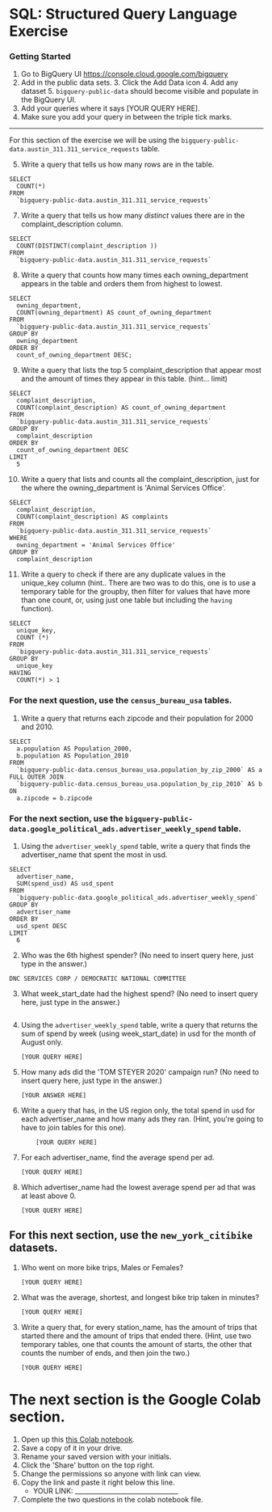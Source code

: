 
# SQL:  Structured Query Language  Exercise

### Getting Started
1. Go to BigQuery UI https://console.cloud.google.com/bigquery
2. Add in the public data sets. 
	3. Click the Add Data icon
	4. Add any dataset
	5. `bigquery-public-data` should become visible and populate in the BigQuery UI. 
3. Add your queries where it says [YOUR QUERY HERE].
4. Make sure you add your query in between the triple tick marks. 
---

For this section of the exercise we will be using the `bigquery-public-data.austin_311.311_service_requests`  table. 

5. Write a query that tells us how many rows are in the table. 
```
SELECT
  COUNT(*)
FROM
  `bigquery-public-data.austin_311.311_service_requests`
```

7. Write a query that tells us how many _distinct_ values there are in the complaint_description column.
``` 
SELECT
  COUNT(DISTINCT(complaint_description ))
FROM
  `bigquery-public-data.austin_311.311_service_requests`
```
  
8. Write a query that counts how many times each owning_department appears in the table and orders them from highest to lowest. 
``` 
SELECT
  owning_department,
  COUNT(owning_department) AS count_of_owning_department
FROM
  `bigquery-public-data.austin_311.311_service_requests`
GROUP BY
  owning_department
ORDER BY
  count_of_owning_department DESC;
```

9. Write a query that lists the top 5 complaint_description that appear most and the amount of times they appear in this table. (hint... limit)
```
SELECT
  complaint_description,
  COUNT(complaint_description) AS count_of_owning_department
FROM
  `bigquery-public-data.austin_311.311_service_requests`
GROUP BY
  complaint_description
ORDER BY
  count_of_owning_department DESC
LIMIT
  5
```
10. Write a query that lists and counts all the complaint_description, just for the where the owning_department is 'Animal Services Office'.
```
SELECT
  complaint_description,
  COUNT(complaint_description) AS complaints
FROM
  `bigquery-public-data.austin_311.311_service_requests`
WHERE
  owning_department = 'Animal Services Office'
GROUP BY
  complaint_description
```

11. Write a query to check if there are any duplicate values in the unique_key column (hint.. There are two was to do this, one is to use a temporary table for the groupby, then filter for values that have more than one count, or, using just one table but including the  `having` function). 
```
SELECT
  unique_key,
  COUNT (*)
FROM
  `bigquery-public-data.austin_311.311_service_requests`
GROUP BY
  unique_key
HAVING
  COUNT(*) > 1
```


### For the next question, use the `census_bureau_usa` tables.

1. Write a query that returns each zipcode and their population for 2000 and 2010. 
```
SELECT
  a.population AS Population_2000,
  b.population AS Population_2010
FROM
  `bigquery-public-data.census_bureau_usa.population_by_zip_2000` AS a
FULL OUTER JOIN
  `bigquery-public-data.census_bureau_usa.population_by_zip_2010` AS b
ON
  a.zipcode = b.zipcode
```

### For the next section, use the  `bigquery-public-data.google_political_ads.advertiser_weekly_spend` table.
1. Using the `advertiser_weekly_spend` table, write a query that finds the advertiser_name that spent the most in usd. 
```
SELECT
  advertiser_name,
  SUM(spend_usd) AS usd_spent
FROM
  `bigquery-public-data.google_political_ads.advertiser_weekly_spend`
GROUP BY
  advertiser_name
ORDER BY
  usd_spent DESC
LIMIT
  6
```
2. Who was the 6th highest spender? (No need to insert query here, just type in the answer.)
```
DNC SERVICES CORP / DEMOCRATIC NATIONAL COMMITTEE
```

3. What week_start_date had the highest spend? (No need to insert query here, just type in the answer.)
	```

	```

4. Using the `advertiser_weekly_spend` table, write a query that returns the sum of spend by week (using week_start_date) in usd for the month of August only. 
	```
	[YOUR QUERY HERE]
	```
6.  How many ads did the 'TOM STEYER 2020' campaign run? (No need to insert query here, just type in the answer.)
	```
	[YOUR ANSWER HERE]
	```
7. Write a query that has, in the US region only, the total spend in usd for each advertiser_name and how many ads they ran. (Hint, you're going to have to join tables for this one). 
	```
		[YOUR QUERY HERE]
	```
8. For each advertiser_name, find the average spend per ad. 
	```
	[YOUR QUERY HERE]
	```
10. Which advertiser_name had the lowest average spend per ad that was at least above 0. 
	``` 
	[YOUR QUERY HERE]
	```
## For this next section, use the `new_york_citibike` datasets.

1. Who went on more bike trips, Males or Females?
	```
	[YOUR QUERY HERE]
	```
2. What was the average, shortest, and longest bike trip taken in minutes?
	```
	[YOUR QUERY HERE]
	```

3. Write a query that, for every station_name, has the amount of trips that started there and the amount of trips that ended there. (Hint, use two temporary tables, one that counts the amount of starts, the other that counts the number of ends, and then join the two.) 
	```
	[YOUR QUERY HERE]
	```
# The next section is the Google Colab section.  
1. Open up this [this Colab notebook](https://colab.research.google.com/drive/1kHdTtuHTPEaMH32GotVum41YVdeyzQ74?usp=sharing).
2. Save a copy of it in your drive. 
3. Rename your saved version with your initials. 
4. Click the 'Share' button on the top right.  
5. Change the permissions so anyone with link can view. 
6. Copy the link and paste it right below this line. 
	* YOUR LINK:  ________________________________
9. Complete the two questions in the colab notebook file. 
